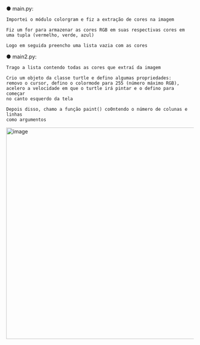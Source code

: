 ● main.py:

    Importei o módulo colorgram e fiz a extração de cores na imagem

    Fiz um for para armazenar as cores RGB em suas respectivas cores em uma tupla (vermelho, verde, azul)

    Logo em seguida preencho uma lista vazia com as cores 

● main2.py:

    Trago a lista contendo todas as cores que extraí da imagem

    Crio um objeto da classe turtle e defino algumas propriedades:
    removo o cursor, defino o colormode para 255 (número máximo RGB),
    acelero a velocidade em que o turtle irá pintar e o defino para começar
    no canto esquerdo da tela

    Depois disso, chamo a função paint() co0ntendo o número de colunas e linhas 
    como argumentos

<img width="1029" height="568" alt="image" src="https://github.com/user-attachments/assets/c896be9f-174f-48b9-832e-ed07ea238f4e" />
